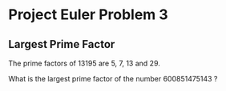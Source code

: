 # Project Euler Problem 3

## Largest Prime Factor 

The prime factors of 13195 are 5, 7, 13 and 29.

What is the largest prime factor of the number 600851475143 ?

